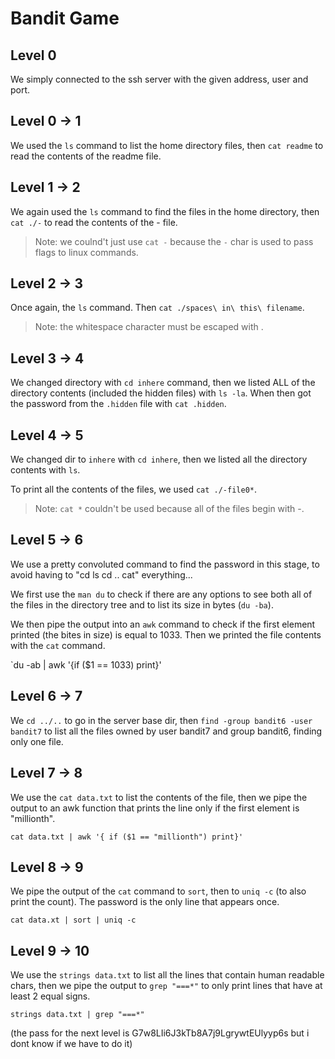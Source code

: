 # Bandit Game

## Level 0

We simply connected to the ssh server with the given address, user and port.

## Level 0 -> 1

We used the `ls` command to list the home directory files, then `cat readme` to read the contents of the readme file.

## Level 1 -> 2

We again used the `ls` command to find the files in the home directory, then `cat ./-` to read the contents of the - file.

> Note: we coulnd't just use `cat -` because the `-` char is used to pass flags to linux commands.

## Level 2 -> 3

Once again, the `ls` command. Then `cat ./spaces\ in\ this\ filename`.

> Note: the whitespace character must be escaped with \.

## Level 3 -> 4

We changed directory with `cd inhere` command, then we listed ALL of the directory contents (included the hidden files) with `ls -la`. When then got the password from the `.hidden` file with `cat .hidden`.

## Level 4 -> 5

We changed dir to `inhere` with `cd inhere`, then we listed all the directory contents with `ls`.

To print all the contents of the files, we used `cat ./-file0*`.

> Note: `cat *` couldn't be used because all of the files begin with -.

## Level 5 -> 6

We use a pretty convoluted command to find the password in this stage, to avoid having to "cd ls cd .. cat" everything...

We first use the `man du` to check if there are any options to see both all of the files in the directory tree and to list its size in bytes (`du -ba`).

We then pipe the output into an `awk` command to check if the first element printed (the bites in size) is equal to 1033. Then we printed the file contents with the `cat` command.

`du -ab | awk '{if ($1 == 1033) print}'

## Level 6 -> 7

We  `cd ../..` to go in the server base dir, then `find -group bandit6 -user bandit7` to list all the files owned by user bandit7 and group bandit6, finding only one file.

## Level 7 -> 8

We use the `cat data.txt` to list the contents of the file, then we pipe the output to an awk function that prints the line only if the first element is "millionth".

`cat data.txt | awk '{ if ($1 == "millionth") print}'`

## Level 8 -> 9

We pipe the output of the `cat` command to `sort`, then to `uniq -c` (to also print the count). The password is the only line that appears once.

`cat data.xt | sort | uniq -c`

## Level 9 -> 10

We use the `strings data.txt` to list all the lines that contain human readable chars, then we pipe the output to `grep "===*"` to only print lines that have at least 2 equal signs.

`strings data.txt | grep "===*"`

 (the pass for the next level is G7w8LIi6J3kTb8A7j9LgrywtEUlyyp6s but i dont know if we have to do it)


